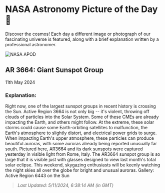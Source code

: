 
  # NASA Astronomy Picture of the Day 🌌

  Discover the cosmos! Each day a different image or photograph of our fascinating universe is featured, along with a brief explanation written by a professional astronomer.

![NASA APOD](https://apod.nasa.gov/apod/image/2405/SunAr3664_Fantasia_3216.jpg)

## AR 3664: Giant Sunspot Group

11th May 2024

### Explanation: 

Right now, one of the largest sunspot groups in recent history is crossing the Sun. Active Region 3664 is not only big -- it's violent, throwing off clouds of particles into the Solar System. Some of these CMEs are already impacting the Earth, and others might follow.  At the extreme, these solar storms could cause some Earth-orbiting satellites to malfunction, the Earth's atmosphere to slightly distort, and electrical power grids to surge. When impacting Earth's upper atmosphere, these particles can produce beautiful auroras, with some auroras already being reported unusually far south.  Pictured here, AR3664 and its dark sunspots were captured yesterday in visible light from Rome, Italy. The AR3664 sunspot group is so large that it is visible just with glasses designed to view last month's total solar eclipse.  This weekend, skygazing enthusiasts will be keenly watching the night skies all over the globe for bright and unusual auroras.   Gallery: Active Region 6443 on the Sun

> _Last Updated: 5/11/2024, 6:38:14 AM (in GMT)_
